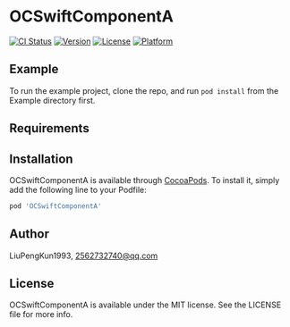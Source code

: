 # OCSwiftComponentA

[![CI Status](https://img.shields.io/travis/LiuPengKun1993/OCSwiftComponentA.svg?style=flat)](https://travis-ci.org/LiuPengKun1993/OCSwiftComponentA)
[![Version](https://img.shields.io/cocoapods/v/OCSwiftComponentA.svg?style=flat)](https://cocoapods.org/pods/OCSwiftComponentA)
[![License](https://img.shields.io/cocoapods/l/OCSwiftComponentA.svg?style=flat)](https://cocoapods.org/pods/OCSwiftComponentA)
[![Platform](https://img.shields.io/cocoapods/p/OCSwiftComponentA.svg?style=flat)](https://cocoapods.org/pods/OCSwiftComponentA)

## Example

To run the example project, clone the repo, and run `pod install` from the Example directory first.

## Requirements

## Installation

OCSwiftComponentA is available through [CocoaPods](https://cocoapods.org). To install
it, simply add the following line to your Podfile:

```ruby
pod 'OCSwiftComponentA'
```

## Author

LiuPengKun1993, 2562732740@qq.com

## License

OCSwiftComponentA is available under the MIT license. See the LICENSE file for more info.
